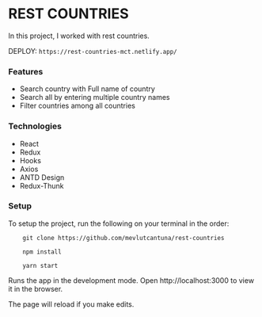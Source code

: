 # REST COUNTRIES

In this project, I worked with rest countries.

DEPLOY: ``` https://rest-countries-mct.netlify.app/  ```

### Features
- Search country with Full name of country
- Search all by entering multiple country names
- Filter countries among all countries

### Technologies
- React
- Redux
- Hooks
- Axios
- ANTD Design
- Redux-Thunk

### Setup
To setup the project, run the following on your terminal in the order:

```
    git clone https://github.com/mevlutcantuna/rest-countries
```
```
    npm install
```
```
    yarn start
```

Runs the app in the development mode. Open http://localhost:3000 to view it in the browser.

The page will reload if you make edits.
